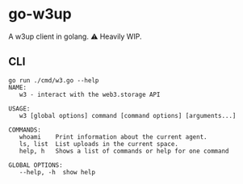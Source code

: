 # go-w3up

A w3up client in golang. ⚠️ Heavily WIP.

## CLI

```console
go run ./cmd/w3.go --help
NAME:
   w3 - interact with the web3.storage API

USAGE:
   w3 [global options] command [command options] [arguments...]

COMMANDS:
   whoami    Print information about the current agent.
   ls, list  List uploads in the current space.
   help, h   Shows a list of commands or help for one command

GLOBAL OPTIONS:
   --help, -h  show help
```
